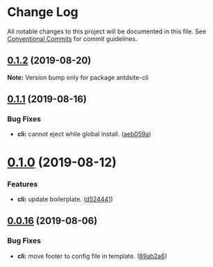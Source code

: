 # Change Log

All notable changes to this project will be documented in this file.
See [Conventional Commits](https://conventionalcommits.org) for commit guidelines.

## [0.1.2](https://github.com/YvesCoding/antdsite/compare/antdsite-cli@0.1.1...antdsite-cli@0.1.2) (2019-08-20)

**Note:** Version bump only for package antdsite-cli





## [0.1.1](https://github.com/YvesCoding/antdsite/compare/antdsite-cli@0.1.0...antdsite-cli@0.1.1) (2019-08-16)


### Bug Fixes

* **cli:** cannot eject while global install. ([aeb059a](https://github.com/YvesCoding/antdsite/commit/aeb059a))





# [0.1.0](https://github.com/YvesCoding/antdsite/compare/antdsite-cli@0.0.16...antdsite-cli@0.1.0) (2019-08-12)


### Features

* **cli:** update boilerplate. ([d524441](https://github.com/YvesCoding/antdsite/commit/d524441))





## [0.0.16](https://github.com/YvesCoding/antdsite/compare/antdsite-cli@0.0.15...antdsite-cli@0.0.16) (2019-08-06)


### Bug Fixes

* **cli:** move footer to config file in template. ([89ab2a6](https://github.com/YvesCoding/antdsite/commit/89ab2a6))
